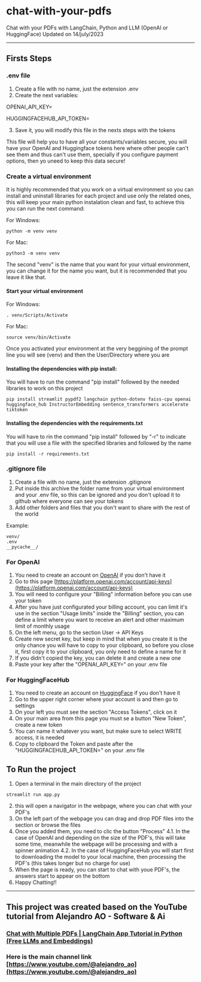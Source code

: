 # chat-with-your-pdfs

Chat with your PDFs with LangChain, Python and LLM (OpenAI or HuggingFace) Updated on 14/july/2023

<hr>

## Firsts Steps


### .env file

1. Create a file with no name, just the extension .env
2. Create the next variables:

OPENAI_API_KEY=

HUGGINGFACEHUB_API_TOKEN=

3. Save it, you will modify this file in the nexts steps with the tokens

This file will help you to have all your constants/variables secure, you will have your OpenAI and Huggingface tokens here where other people can't see them and thus can't use them, specially if you configure payment options, then yo uneed to keep this data secure!


### Create a virtual environment

It is highly recommended that you work on a virtual environment so you can install and uninstall libraries for each project and use only the related ones, this will keep your main python instalation clean and fast, to achieve this you can run the next command:

For Windows: 
```
python -m venv venv
```

For Mac: 
```
python3 -m venv venv
```

The second "venv" is the name that you want for your virtual environment, you can change it for the name you want, but it is recommended that you leave it like that.

#### Start your virtual environment

For Windows: 
```
. venv/Scripts/Activate
```

For Mac: 
```
source venv/bin/Activate
```

Once you activated your environment at the very beggining of the prompt line you will see (venv) and then the User/Directory where you are


#### Installing the dependencies with pip install:


You will have to run the command "pip install" followed by the needed libraries to work on this project

```
pip install streamlit pypdf2 langchain python-dotenv faiss-cpu openai huggingface_hub InstructorEmbedding sentence_transformers accelerate tiktoken
```

#### Installing the dependencies with the requirements.txt

You will have to rin the command "pip install" followed by "-r" to indicate that you will use a file with the specified libraries and followed by the name

```
pip install -r requirements.txt
```


### .gitignore file

1. Create a file with no name, just the extension .gitignore
2. Put inside this archive the folder name from your virtual environment and your .env file, so this can be ignored and you don't upload it to github where everyone can see your tokens
3. Add other folders and files that you don't want to share with the rest of the world

Example:

```
venv/
.env
__pycache__/
```

### For OpenAI

1. You need to create an account on [OpenAI](https://platform.openai.com) if you don't have it
2. Go to this page [https://platform.openai.com/account/api-keys](https://platform.openai.com/account/api-keys)
3. You will need to configure your "Billing" information before you can use your token
4. After you have just configurated your billing account, you can limit it's use in the section "Usage limits" inside the "Billing" section, you can define a limit where you want to receive an alert and other maximum limit of monthly usage
5. On the left menu, go to the section User -> API Keys
6. Create new secret key, but keep in mind that when you create it is the only chance you will have to copy to your clipboard, so before you close it, first copy it to your clipboard, you only need to define a name for it
7. If you didn't copied the key, you can delete it and create a new one
8. Paste your key after the "OPENAI_API_KEY=" on your .env file

### For HuggingFaceHub

1. You need to create an account on [HuggingFace](https://huggingface.co) if you don't have it
2. Go to the upper right corner where your account is and then go to settings
3. On your left you must see the section "Access Tokens", click on it
4. On your main area from this page you must se a button "New Token", create a new token
5. You can name it whatever you want, but make sure to select WRITE access, it is needed
6. Copy to clipboard the Token and paste after the "HUGGINGFACEHUB_API_TOKEN=" on your .env file


## To Run the project

1. Open a terminal in the main directory of the project

```
streamlit run app.py
```

2. this will open a navigator in the webpage, where you can chat with your PDF's
3. On the left part of the webpage you can drag and drop PDF files into the section or browse the files
4. Once you added them, you need to clic the button "Process"
4.1. In the case of OpenAI and depending on the size of the PDF's, this will take some time, meanwhile the webpage will be processing and with a spinner animation
4.2. In the case of HuggingFaceHub you will start first to downloading the model to your local machine, then processing the PDF's (this takes longer but no charge for use)
5. When the page is ready, you can start to chat with youe PDF's, the answers start to appear on the bottom
6. Happy Chatting!!

<hr>

## This project was created based on the YouTube tutorial from Alejandro AO - Software & Ai

### [Chat with Multiple PDFs | LangChain App Tutorial in Python (Free LLMs and Embeddings)](https://www.youtube.com/watch?v=dXxQ0LR-3Hg)

### Here is the main channel link [https://www.youtube.com/@alejandro_ao](https://www.youtube.com/@alejandro_ao)